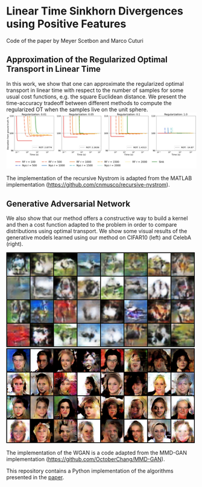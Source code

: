 # Linear Time Sinkhorn Divergences using Positive Features
Code of the paper by Meyer Scetbon and Marco Cuturi

## Approximation of the Regularized Optimal Transport in Linear Time
In this work, we show that one can approximate the regularized optimal transport in linear time with respect to the number of samples for some usual cost functions, e.g. the square Euclidean distance. We present the time-accuracy tradeoff between different methods to compute the regularized OT when the samples live on the unit sphere.
![figure](plot_accuracy_ROT_sphere.jpg)

The implementation of the recursive Nystrom is adapted from the MATLAB implementation (https://github.com/cnmusco/recursive-nystrom).

## Generative Adversarial Network
We also show that our method offers a constructive way to build a kernel and then a cost function adapted to the problem in order to compare distributions using optimal transport. We show some visual results of the generative models learned using our method on CIFAR10 (left) and CelebA (right). 

<p float="left">
  <img src="/cifar10_samples.png" width="500" />
  <img src="/celebA_samples.png" width="500" /> 
</p>

The implementation of the WGAN is a code adapted from the MMD-GAN implementation (https://github.com/OctoberChang/MMD-GAN).



This repository contains a Python implementation of the algorithms presented in the [paper](https://arxiv.org/pdf/2006.07057.pdf).
